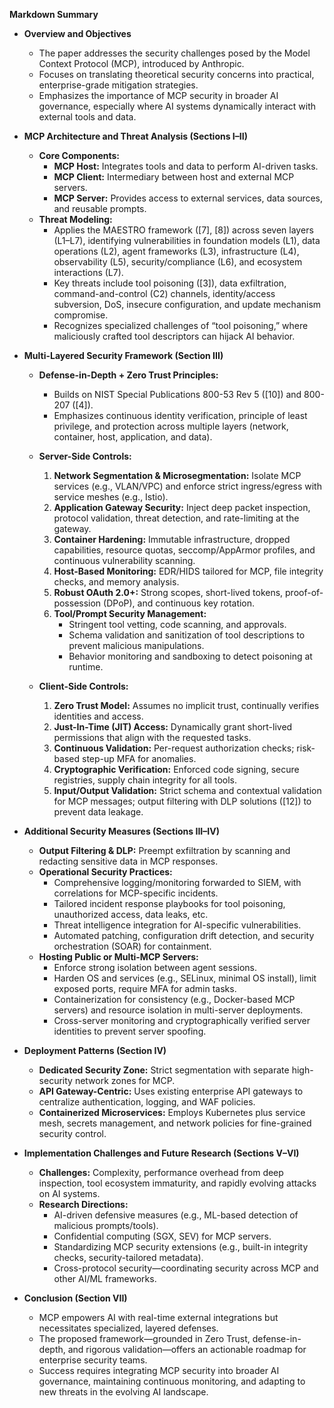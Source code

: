 **Markdown Summary**

- **Overview and Objectives**  
  - The paper addresses the security challenges posed by the Model Context Protocol (MCP), introduced by Anthropic.  
  - Focuses on translating theoretical security concerns into practical, enterprise-grade mitigation strategies.  
  - Emphasizes the importance of MCP security in broader AI governance, especially where AI systems dynamically interact with external tools and data.

- **MCP Architecture and Threat Analysis (Sections I–II)**  
  - **Core Components:**  
    - **MCP Host:** Integrates tools and data to perform AI-driven tasks.  
    - **MCP Client:** Intermediary between host and external MCP servers.  
    - **MCP Server:** Provides access to external services, data sources, and reusable prompts.  
  - **Threat Modeling:**  
    - Applies the MAESTRO framework ([7], [8]) across seven layers (L1–L7), identifying vulnerabilities in foundation models (L1), data operations (L2), agent frameworks (L3), infrastructure (L4), observability (L5), security/compliance (L6), and ecosystem interactions (L7).  
    - Key threats include tool poisoning ([3]), data exfiltration, command-and-control (C2) channels, identity/access subversion, DoS, insecure configuration, and update mechanism compromise.  
    - Recognizes specialized challenges of “tool poisoning,” where maliciously crafted tool descriptors can hijack AI behavior.

- **Multi-Layered Security Framework (Section III)**  
  - **Defense-in-Depth + Zero Trust Principles:**  
    - Builds on NIST Special Publications 800-53 Rev 5 ([10]) and 800-207 ([4]).  
    - Emphasizes continuous identity verification, principle of least privilege, and protection across multiple layers (network, container, host, application, and data).  
  - **Server-Side Controls:**  
    1. **Network Segmentation & Microsegmentation:** Isolate MCP services (e.g., VLAN/VPC) and enforce strict ingress/egress with service meshes (e.g., Istio).  
    2. **Application Gateway Security:** Inject deep packet inspection, protocol validation, threat detection, and rate-limiting at the gateway.  
    3. **Container Hardening:** Immutable infrastructure, dropped capabilities, resource quotas, seccomp/AppArmor profiles, and continuous vulnerability scanning.  
    4. **Host-Based Monitoring:** EDR/HIDS tailored for MCP, file integrity checks, and memory analysis.  
    5. **Robust OAuth 2.0+:** Strong scopes, short-lived tokens, proof-of-possession (DPoP), and continuous key rotation.  
    6. **Tool/Prompt Security Management:**  
       - Stringent tool vetting, code scanning, and approvals.  
       - Schema validation and sanitization of tool descriptions to prevent malicious manipulations.  
       - Behavior monitoring and sandboxing to detect poisoning at runtime.  

  - **Client-Side Controls:**  
    1. **Zero Trust Model:** Assumes no implicit trust, continually verifies identities and access.  
    2. **Just-In-Time (JIT) Access:** Dynamically grant short-lived permissions that align with the requested tasks.  
    3. **Continuous Validation:** Per-request authorization checks; risk-based step-up MFA for anomalies.  
    4. **Cryptographic Verification:** Enforced code signing, secure registries, supply chain integrity for all tools.  
    5. **Input/Output Validation:** Strict schema and contextual validation for MCP messages; output filtering with DLP solutions ([12]) to prevent data leakage.

- **Additional Security Measures (Sections III–IV)**  
  - **Output Filtering & DLP:** Preempt exfiltration by scanning and redacting sensitive data in MCP responses.  
  - **Operational Security Practices:**  
    - Comprehensive logging/monitoring forwarded to SIEM, with correlations for MCP-specific incidents.  
    - Tailored incident response playbooks for tool poisoning, unauthorized access, data leaks, etc.  
    - Threat intelligence integration for AI-specific vulnerabilities.  
    - Automated patching, configuration drift detection, and security orchestration (SOAR) for containment.  
  - **Hosting Public or Multi-MCP Servers:**  
    - Enforce strong isolation between agent sessions.  
    - Harden OS and services (e.g., SELinux, minimal OS install), limit exposed ports, require MFA for admin tasks.  
    - Containerization for consistency (e.g., Docker-based MCP servers) and resource isolation in multi-server deployments.  
    - Cross-server monitoring and cryptographically verified server identities to prevent server spoofing.

- **Deployment Patterns (Section IV)**  
  - **Dedicated Security Zone:** Strict segmentation with separate high-security network zones for MCP.  
  - **API Gateway-Centric:** Uses existing enterprise API gateways to centralize authentication, logging, and WAF policies.  
  - **Containerized Microservices:** Employs Kubernetes plus service mesh, secrets management, and network policies for fine-grained security control.

- **Implementation Challenges and Future Research (Sections V–VI)**  
  - **Challenges:** Complexity, performance overhead from deep inspection, tool ecosystem immaturity, and rapidly evolving attacks on AI systems.  
  - **Research Directions:**  
    - AI-driven defensive measures (e.g., ML-based detection of malicious prompts/tools).  
    - Confidential computing (SGX, SEV) for MCP servers.  
    - Standardizing MCP security extensions (e.g., built-in integrity checks, security-tailored metadata).  
    - Cross-protocol security—coordinating security across MCP and other AI/ML frameworks.  

- **Conclusion (Section VII)**  
  - MCP empowers AI with real-time external integrations but necessitates specialized, layered defenses.  
  - The proposed framework—grounded in Zero Trust, defense-in-depth, and rigorous validation—offers an actionable roadmap for enterprise security teams.  
  - Success requires integrating MCP security into broader AI governance, maintaining continuous monitoring, and adapting to new threats in the evolving AI landscape.